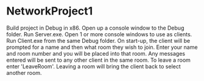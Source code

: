 # NetworkProject1
Build project in Debug in x86.
Open up a console window to the Debug folder.
Run Server.exe.
Open 1 or more console windows to use as clients.
Run Client.exe from the same Debug folder.
On start-up, the client will be prompted for a name and then what room they wish to join.
Enter your name and room number and you will be placed into that room.
Any messages entered will be sent to any other client in the same room.
To leave a room enter 'LeaveRoom'.
Leaving a room will bring the client back to select another room.
